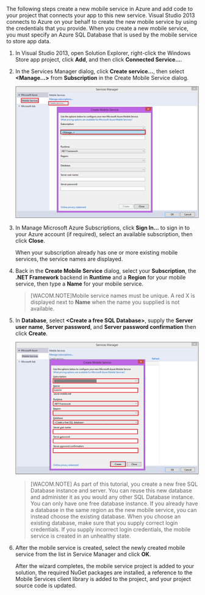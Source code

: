 

The following steps create a new mobile service in Azure and add code to your project that connects your app to this new service. Visual Studio 2013 connects to Azure on your behalf to create the new mobile service by using the credentials that you provide. When you create a new mobile service, you must specify an Azure SQL Database that is used by the mobile service to store app data. 

1. In Visual Studio 2013, open Solution Explorer, right-click the Windows Store app project, click **Add**, and then click **Connected Service...**. 

2. In the Services Manager dialog, click **Create service...**, then select **&lt;Manage...&gt;** from  **Subscription** in the Create Mobile Service dialog.  

	![create service manage subscriptions](./media/mobile-services-dotnet-backend-create-new-service-vs2013/mobile-create-service-from-vs2013.png)

3. In Manage Microsoft Azure Subscriptions, click **Sign In...** to sign in to your Azure account (if required), select an available subscription, then click **Close**.

	When your subscription already has one or more existing mobile services, the service names are displayed. 

5. Back in the **Create Mobile Service** dialog, select your **Subscription**, the **.NET Framework** backend  in **Runtime** and a **Region** for your mobile service, then type a **Name** for your mobile service.

	>[WACOM.NOTE]Mobile service names must be unique. A red X is displayed next to **Name** when the name you supplied is not available. 

6. In **Database**, select **&lt;Create a free SQL Database&gt;**, supply the **Server user name**, **Server password**, and **Server password confirmation** then click **Create**.

  	![create new mobile service in VS 2013](./media/mobile-services-dotnet-backend-create-new-service-vs2013/mobile-create-service-from-vs2013-2.png)

	> [WACOM.NOTE]
	> As part of this tutorial, you create a new free SQL Database instance and server. You can reuse this new database and administer it as you would any other SQL Database instance. You can only have one free database instance. If you already have a database in the same region as the new mobile service, you can instead choose the existing database. When you choose an existing database, make sure that you supply correct login credentials. If you supply incorrect login credentials, the mobile service is created in an unhealthy state.

7. After the mobile service is created, select the newly created mobile service from the list in Service Manager and click **OK**.
 
   	After the wizard completes, the mobile service project is added to your solution, the required NuGet packages are installed, a reference to the Mobile Services client library is added to the project, and your project source code is updated.

